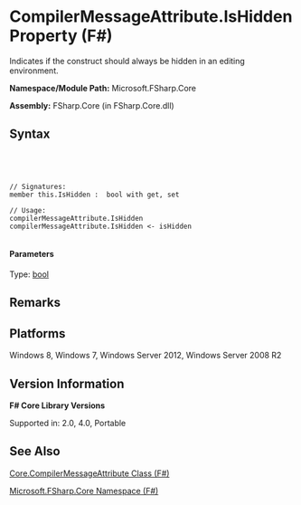 # CompilerMessageAttribute.IsHidden Property (F#)

Indicates if the construct should always be hidden in an editing environment.

**Namespace/Module Path:** Microsoft.FSharp.Core

**Assembly:** FSharp.Core (in FSharp.Core.dll)


## Syntax



```




// Signatures:
member this.IsHidden :  bool with get, set

// Usage:
compilerMessageAttribute.IsHidden
compilerMessageAttribute.IsHidden <- isHidden


```





#### Parameters
Type: [bool](http://msdn.microsoft.com/en-us/library/89c0cf9c-49ce-4207-a3be-555851a67dd5)




## Remarks

## Platforms
Windows 8, Windows 7, Windows Server 2012, Windows Server 2008 R2


## Version Information
**F# Core Library Versions**

Supported in: 2.0, 4.0, Portable




## See Also
[Core.CompilerMessageAttribute Class &#40;F&#35;&#41;](Core.CompilerMessageAttribute-Class-%5BFSharp%5D.md)

[Microsoft.FSharp.Core Namespace &#40;F&#35;&#41;](Microsoft.FSharp.Core-Namespace-%5BFSharp%5D.md)

